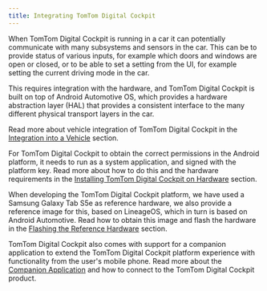 ```yaml
---
title: Integrating TomTom Digital Cockpit
---
```


When TomTom Digital Cockpit is running in a car it can potentially communicate with many subsystems and 
sensors in the car. This can be to provide status of various inputs, for example which doors and 
windows are open or closed, or to be able to set a setting from the UI, for example setting the 
current driving mode in the car. 

This requires integration with the hardware, and TomTom Digital Cockpit is built on top of Android Automotive 
OS, which provides a hardware abstraction layer (HAL) that provides a consistent interface to the 
many different physical transport layers in the car.

Read more about vehicle integration of TomTom Digital Cockpit in the 
[Integration into a Vehicle](/tomtom-digital-cockpit/documentation/integrating/integration-into-a-vehicle)
section.

For TomTom Digital Cockpit to obtain the correct permissions in the Android platform, it needs to run as a 
system application, and signed with the platform key. Read more about how to do this and the 
hardware requirements in the 
[Installing TomTom Digital Cockpit on Hardware](/tomtom-digital-cockpit/documentation/integrating/installing-tomtom-digital-cockpit-on-hardware) 
section.

When developing the TomTom Digital Cockpit platform, we have used a Samsung Galaxy Tab S5e as reference 
hardware, we also provide a reference image for this, based on LineageOS, which in turn is based on 
Android Automotive. Read how to obtain this image and flash the hardware in the 
[Flashing the Reference Hardware](/tomtom-digital-cockpit/documentation/integrating/flashing-the-reference-hardware) 
section.

TomTom Digital Cockpit also comes with support for a companion application to extend the TomTom Digital Cockpit 
platform experience with functionality from the user's mobile phone. Read more about the 
[Companion Application](/tomtom-digital-cockpit/documentation/integrating/companion-application) and how to 
connect to the TomTom Digital Cockpit product.


